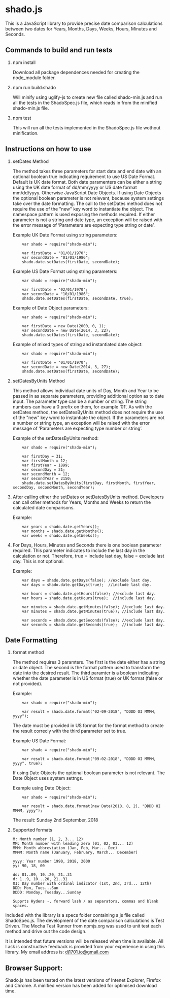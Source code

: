 shado.js
========

This is a JavaScript library to provide precise date comparison calculations between two dates for Years, Months, Days, Weeks, Hours, Minutes and Seconds.

Commands to build and run tests
-------------------------------

1.  npm install

    Download all package dependences needed for creating the node_module folder.

2.  npm run build:shado

    Will minify using uglify-js to create new file called shado-min.js and run all the tests in the ShadoSpec.js file, which reads in from the minified shado-min.js file.

3.  npm test

    This will run all the tests implemented in the ShadoSpec.js file wothout minification.

Instructions on how to use
--------------------------

1.  setDates Method

    The method takes three parameters for start date and end date with an optional boolean true indicating requirement to use US Date Format.  Default is UK date format.  Both date paramenters can be either a string using the UK date format of dd/mm/yyyy or US date format mm/dd/yyyy.  Otherwise JavaScript Date Objects.  If using Date Objects the optional boolean parameter is not relevant, because system settings take over the date formatting.  The call to the setDates method does not require the use of the "new" key word to instantiate the object.  The namespace pattern is used exposing the methods required.  If either parameter is not a string and date type, an exception will be raised with the error message of ‘Parameters are expecting type string or date’.


    Example UK Date Format using string parameters:

            var shado = require("shado-min");

            var firstDate = "01/01/1970";
            var secondDate = "01/01/1986";
            shado.date.setDates(firstDate, secondDate);

    Example US Date Format using string parameters:

            var shado = require("shado-min");

            var firstDate = "02/01/1970";
            var secondDate = "10/01/1986";
            shado.date.setDates(firstDate, secondDate, true);

    Example of Date Object parameters:

            var shado = require("shado-min");

            var firstDate = new Date(2000, 0, 1);
            var secondDate = new Date(2014, 3, 22);
            shado.date.setDates(firstDate, secondDate);

    Example of mixed types of string and instantiated date object:

            var shado = require("shado-min");

            var firstDate = "01/01/1970";
            var secondDate = new Date(2014, 3, 27);
            shado.date.setDates(firstDate, secondDate);

2.  setDatesByUnits Method

    This method allows individual date units of Day, Month and Year to be passed in as separate parameters, providing additional option as to date input.  The parameter type can be a number or string.  The string numbers can have a 0 prefix on them, for example ‘01’.  As with the setDates method, the setDatesByUnits method does not require the use of the "new" key word to instantiate the object.   If the parameters are not a number or string type, an exception will be raised with the error message of ‘Parameters are expecting type number or string’.

    Example of the setDatesByUnits method:

            var shado = require("shado-min");

            var firstDay = 31;
            var firstMonth = 12;
            var firstYear = 1899;
            var secondDay = 31;
            var secondMonth = 12;
            var secondYear = 2150;
            shado.date.setDatesByUnits(firstDay, firstMonth, firstYear, secondDay, secondMonth, secondYear);

3.  After calling either the setDates or setDatesByUnits method.  Developers can call other methods for Years, Months and Weeks to return the calculated date comparisons.       

    Example:

            var years = shado.date.getYears();
            var months = shado.date.getMonths();
            var weeks = shado.date.getWeeks();

4.  For Days, Hours, Minutes and Seconds there is one boolean parameter required.  This parameter indicates to include the last day in the calculation or not.
    Therefore, true = include last day, false = exclude last day.  This is not optional.

    Example:

            var days = shado.date.getDays(false); //exclude last day.
            var days = shado.date.getDays(true);  //include last day.

            var hours = shado.date.getHours(false); //exclude last day.
            var hours = shado.date.getHours(true);  //include last day.

            var minutes = shado.date.getMinutes(false); //exclude last day.
            var minutes = shado.date.getMinutes(true)); //include last day.

            var seconds = shado.date.getSeconds(false); //exclude last day.
            var seconds = shado.date.getSeconds(true);  //include last day.

Date Formatting
---------------

1.  format method

    The method requires 3 paramters.  The first is the date either has a string or date object.  The second is the format pattern used to transform the date into the desired result.  The third paramter is a boolean indicating whether the date parameter is in US format (true) or UK format (false or not provided).

    Example:

            var shado = require("shado-min");

            var result = shado.date.format("02-09-2018", "DDDD OI MMMM, yyyy");

    The date must be provided in US format for the format method to create the result correcly with the third parameter set to true.

    Example US Date Format:

            var shado = require("shado-min");

            var result = shado.date.format("09-02-2018", "DDDD OI MMMM, yyyy", true);

    If using Date Objects the optional boolean parameter is not relevant.  The Date Object uses system settngs.
    
    Example using Date Object:

            var shado = require("shado-min");

            var result = shado.date.format(new Date(2018, 8, 2), "DDDD OI MMMM, yyyy");

    The result: Sunday 2nd September, 2018

2.  Supported formats

        M: Month number (1, 2, 3... 12)
        MM: Month number with leading zero (01, 02, 03... 12)
        MMM: Month abbreviation (Jan, Feb, Mar... Dec)
        MMMM: Month name (January, February, March... December)

        yyyy: Year number 1990, 2018, 2000
        yy: 90, 18, 00

        dd: 01..09, 10..20, 21..31
        d: 1..9, 10...20, 21..31
        OI: Day number with ordinal indicator (1st, 2nd, 3rd... 12th)
        DDD: Mon, Tues...Sun
        DDDD: Monday, Tuesday...Sunday

        Supprts Hydens -, forward lash / as separators, commas and blank spaces.

Included with the library is a specs folder containing a js file called ShadoSpec.js.  The development of the date comparison calculations is Test Driven.
The Mocha Test Runner from npmjs.org was used to unit test each method and drive out the code design.

It is intended that future versions will be released when time is available.  All I ask is constructive feedback is provided from your experience in using this library.  My email address is: dj1701.io@gmail.com

Browser Support:
----------------

Shado.js has been tested on the latest versions of Intenet Explorer, Firefox and Chrome. A minified version has been added for optimised download time.
